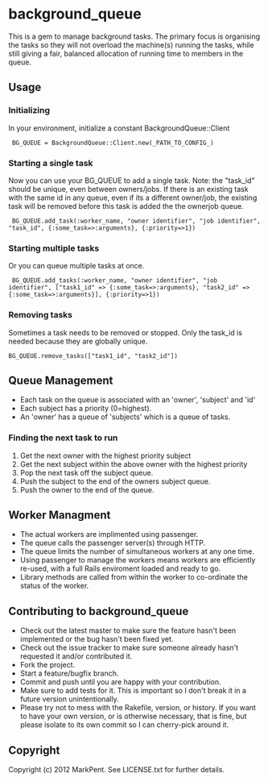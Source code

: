 # background_queue

This is a gem to manage background tasks. The primary focus is organising the tasks so they will not overload the machine(s) running the tasks, while
still giving a fair, balanced allocation of running time to members in the queue.


## Usage

### Initializing
In your environment, initialize a constant BackgroundQueue::Client

     BG_QUEUE = BackgroundQueue::Client.new(_PATH_TO_CONFIG_)
 
### Starting a single task
Now you can use your BG\_QUEUE to add a single task. Note: the "task_id" should be unique, even between owners/jobs. If there is an existing task with the same id in any queue,
even if its a different owner/job, the existing task will be removed before this task is added the the ownerjob queue.

     BG_QUEUE.add_task(:worker_name, "owner identifier", "job identifier", "task_id", {:some_task=>:arguments}, {:priority=>1})
  
  
### Starting multiple tasks
Or you can queue multiple tasks at once. 

     BG_QUEUE.add_tasks(:worker_name, "owner identifier", "job identifier", ["task1_id" => {:some_task=>:arguments}, "task2_id" => {:some_task=>:arguments}], {:priority=>1})

### Removing tasks
Sometimes a task needs to be removed or stopped. Only the task\_id is needed because they are globally unique.

    BG_QUEUE.remove_tasks(["task1_id", "task2_id"])


## Queue Management
* Each task on the queue is associated with an 'owner', 'subject' and 'id'
* Each subject has a priority (0=highest).
* An 'owner' has a queue of 'subjects' which is a queue of tasks.

### Finding the next task to run
1. Get the next owner with the highest priority subject
2. Get the next subject within the above owner with the highest priority
3. Pop the next task off the subject queue.
4. Push the subject to the end of the owners subject queue.
5. Push the owner to the end of the queue.

## Worker Managment
* The actual workers are implimented using passenger.
* The queue calls the passenger server(s) through HTTP.
* The queue limits the number of simultaneous workers at any one time.
* Using passenger to manage the workers means workers are efficiently re-used, with a full Rails enviroment loaded and ready to go.
* Library methods are called from within the worker to co-ordinate the status of the worker.



## Contributing to background_queue
 
* Check out the latest master to make sure the feature hasn't been implemented or the bug hasn't been fixed yet.
* Check out the issue tracker to make sure someone already hasn't requested it and/or contributed it.
* Fork the project.
* Start a feature/bugfix branch.
* Commit and push until you are happy with your contribution.
* Make sure to add tests for it. This is important so I don't break it in a future version unintentionally.
* Please try not to mess with the Rakefile, version, or history. If you want to have your own version, or is otherwise necessary, that is fine, but please isolate to its own commit so I can cherry-pick around it.

## Copyright

Copyright (c) 2012 MarkPent. See LICENSE.txt for
further details.

